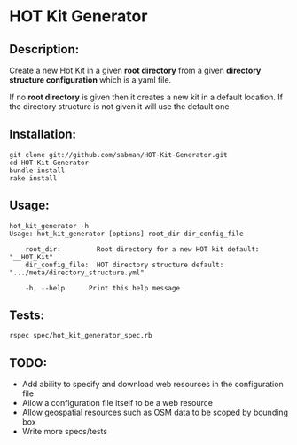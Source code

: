 # HOT Kit Generator

## Description:

Create a new Hot Kit in a given **root directory** from a given **directory structure configuration** which is a yaml file.

If no **root directory** is given then it creates a new kit in a default location.
If the directory structure is not given it will use the default one

## Installation:

    git clone git://github.com/sabman/HOT-Kit-Generator.git
    cd HOT-Kit-Generator
    bundle install
    rake install

## Usage:

    hot_kit_generator -h
    Usage: hot_kit_generator [options] root_dir dir_config_file

        root_dir:         Root directory for a new HOT kit default: "__HOT_Kit"
        dir_config_file:  HOT directory structure default: ".../meta/directory_structure.yml"

        -h, --help      Print this help message


## Tests:

    rspec spec/hot_kit_generator_spec.rb

## TODO:

* Add ability to specify and download web resources in the configuration file
* Allow a configuration file itself to be a web resource
* Allow geospatial resources such as OSM data to be scoped by bounding box
* Write more specs/tests

